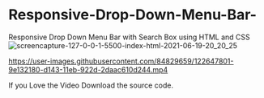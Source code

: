 # Responsive-Drop-Down-Menu-Bar-
Responsive Drop Down Menu Bar with Search Box 
using HTML and CSS
![screencapture-127-0-0-1-5500-index-html-2021-06-19-20_20_25](https://user-images.githubusercontent.com/84829659/122647784-876cca80-d143-11eb-9391-d480d2e93ccb.png)


https://user-images.githubusercontent.com/84829659/122647801-9e132180-d143-11eb-922d-2daac610d244.mp4

If you Love the Video 
Download the source code.




